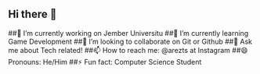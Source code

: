 ## Hi there 👋
##🔭 I’m currently working on Jember Universitu
##🌱 I’m currently learning Game Development
##👯 I’m looking to collaborate on Git or Github
##💬 Ask me about Tech related!
##📫 How to reach me: @arezts at Instagram
##😄 Pronouns: He/Him
##⚡ Fun fact: Computer Science Student
<!--
**Ariza971/Ariza971** is a ✨ _special_ ✨ repository because its `README.md` (this file) appears on your GitHub profile.

Here are some ideas to get you started:

- 🔭 I’m currently working on Jember Universitu
- 🌱 I’m currently learning Game Development
- 👯 I’m looking to collaborate on Git or Github
- 💬 Ask me about Tech related!
- 📫 How to reach me: @arezts at Instagram
- 😄 Pronouns: He/Him
- ⚡ Fun fact: Computer Science Student
-->
